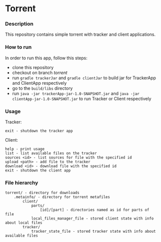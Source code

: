 # Torrent

### Description

This repository contains simple torrent with tracker and client applications.

### How to run

In order to run this app, follow this steps:

* clone this repository
* checkout on branch *torrent*
* run `gradle trackerJar` and `gradle clientJar` to build jar for TrackerApp and ClientApp respectively
* go to the `build/libs` directory
* run ```java -jar trackerApp-jar-1.0-SNAPSHOT.jar``` and ```java -jar clientApp-jar-1.0-SNAPSHOT.jar``` to run Tracker or Client respectively 

### Usage

Tracker:</br>
```
exit - shutdown the tracker app
```

Client:</br>
```
help - print usage
list - list available files on the tracker
sources <id> - list sources for file with the specified id
upload <path> - add file to the tracker
download <id> - download file with the specified id
exit - shutdown the client app
```

### File hierarchy
```
torrent/ - directory for downloads
    .metainfo/ - directory for torrent metafiles
        client/
            parts/ 
                [id]/[part] - directories named as id for parts of file
            local_files_manager_file - stored client state with info about local files
        tracker/
            tracker_state_file - stored tracker state with info about available files

``` 
